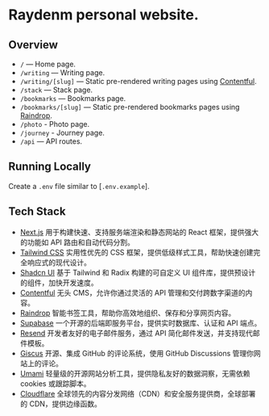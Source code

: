 # Raydenm personal website.

## Overview

- `/` — Home page.
- `/writing` — Writing page.
- `/writing/[slug]` — Static pre-rendered writing pages using [Contentful](https://www.contentful.com).
- `/stack` — Stack page.
- `/bookmarks` — Bookmarks page.
- `/bookmarks/[slug]` — Static pre-rendered bookmarks pages using [Raindrop](https://raindrop.io/).
- `/photo` - Photo page.
- `/journey` - Journey page.
- `/api` — API routes.

## Running Locally

Create a `.env` file similar to [`.env.example`].

## Tech Stack

- [Next.js](https://nextjs.org) 用于构建快速、支持服务端渲染和静态网站的 React 框架，提供强大的功能如 API 路由和自动代码分割。
- [Tailwind CSS](https://tailwindcss.com) 实用性优先的 CSS 框架，提供低级样式工具，帮助快速创建完全响应式的现代设计。
- [Shadcn UI](https://ui.shadcn.com) 基于 Tailwind 和 Radix 构建的可自定义 UI 组件库，提供预设计的组件，加快开发速度。
- [Contentful](https://www.contentful.com) 无头 CMS，允许你通过灵活的 API 管理和交付跨数字渠道的内容。
- [Raindrop](https://raindrop.io) 智能书签工具，帮助你高效地组织、保存和分享网页内容。
- [Supabase](https://supabase.com) 一个开源的后端即服务平台，提供实时数据库、认证和 API 端点。
- [Resend](https://resend.com) 开发者友好的电子邮件服务，通过 API 简化邮件发送，并支持现代邮件模板。
- [Giscus](https://giscus.app) 开源、集成 GitHub 的评论系统，使用 GitHub Discussions 管理你网站上的评论。
- [Umami](https://umami.is) 轻量级的开源网站分析工具，提供隐私友好的数据洞察，无需依赖 cookies 或跟踪脚本。
- [Cloudflare](https://cloudflare.com) 全球领先的内容分发网络（CDN）和安全服务提供商，全球部署的 CDN，提供边缘函数。
